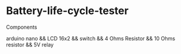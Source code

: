 # Battery-life-cycle-tester

Components

arduino nano && 
LCD 16x2 && 
switch && 
4 Ohms Resistor && 
10 Ohms resistor && 
5V relay
